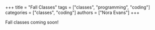 +++
title = "Fall Classes"
tags = ["classes", "programming", "coding"]
categories = ["classes", "coding"]
authors = ["Nora Evans"]
+++

Fall classes coming soon!